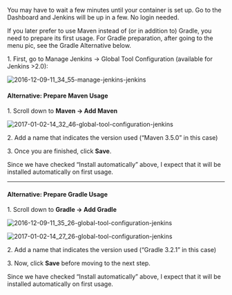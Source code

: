 You may have to wait a few minutes until your container is set up. Go to the Dashboard and Jenkins will be up in a few. No login needed.

If you later prefer to use Maven instead of (or in addition to) Gradle, you need to prepare its first usage. For Gradle preparation, after going to the menu pic, see the Gradle Alternative below.

1\. First, go to Manage Jenkins -> Global Tool Configuration (available for Jenkins >2.0):

![2016-12-09-11_34_55-manage-jenkins-jenkins](https://user-images.githubusercontent.com/558905/37997763-ff645992-31e9-11e8-815e-cb8f28e43f9b.png)

#### Alternative: Prepare Maven Usage

1\. Scroll down to **Maven -> Add Maven**

![2017-01-02-14_32_46-global-tool-configuration-jenkins](https://user-images.githubusercontent.com/558905/37997310-7e44e76a-31e8-11e8-8cfd-0b260a84995c.png)

2\. Add a name that indicates the version used (“Maven 3.5.0” in this case)

3\. Once you are finished, click **Save**.

Since we have checked “Install automatically” above, I expect that it will be installed automatically on first usage.

----

#### Alternative: Prepare Gradle Usage

1\. Scroll down to **Gradle -> Add Gradle**

![2016-12-09-11_35_26-global-tool-configuration-jenkins](https://user-images.githubusercontent.com/558905/37997254-612332b8-31e8-11e8-8317-76bbaa291e3c.png)


![2017-01-02-14_27_26-global-tool-configuration-jenkins](https://user-images.githubusercontent.com/558905/37997309-7e37eab0-31e8-11e8-9398-1b12e6fecffc.png)

2\. Add a name that indicates the version used (“Gradle 3.2.1” in this case)

3\. Now, click **Save** before moving to the next step.

Since we have checked “Install automatically” above, I expect that it will be installed automatically on first usage.
